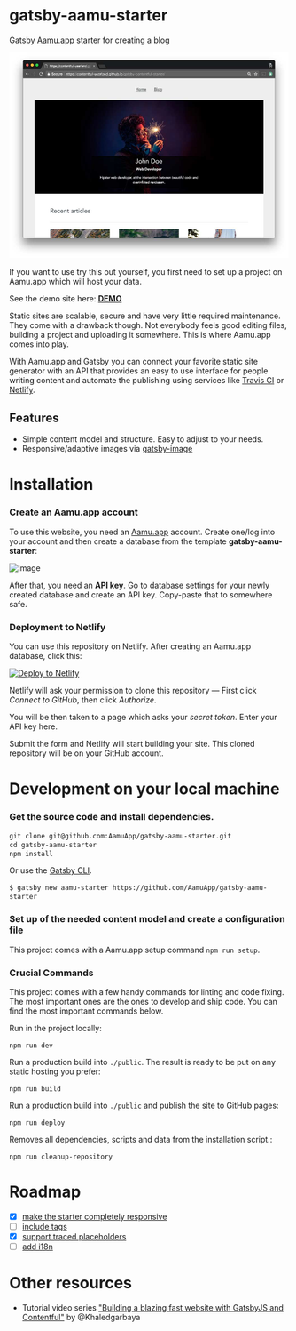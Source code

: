 # gatsby-aamu-starter

Gatsby [Aamu.app](https://aamu.app) starter for creating a blog

![The index page of the starter blog](https://raw.githubusercontent.com/AamuApp/gatsby-aamu-starter/master/screenshot.jpg "The index page of the starter blog")

If you want to use try this out yourself, you first need to set up a project on Aamu.app which will host your data. 

See the demo site here: **[DEMO](https://gatsby-aamu-starter.netlify.com/)**

Static sites are scalable, secure and have very little required maintenance. They come with a drawback though. Not everybody feels good editing files, building a project and uploading it somewhere. This is where Aamu.app comes into play.

With Aamu.app and Gatsby you can connect your favorite static site generator with an API that provides an easy to use interface for people writing content and automate the publishing using services like [Travis CI](https://travis-ci.org/) or [Netlify](https://www.netlify.com/).

## Features

* Simple content model and structure. Easy to adjust to your needs.
* Responsive/adaptive images via [gatsby-image](https://www.gatsbyjs.org/packages/gatsby-image/)

# Installation

### Create an Aamu.app account

To use this website, you need an [Aamu.app](https://aamu.app/) account. Create one/log into your account and then create a database from the template **gatsby-aamu-starter**: 

![image](https://user-images.githubusercontent.com/433707/74146004-cf531780-4c08-11ea-8607-de9d19a208ae.png)

After that, you need an **API key**. Go to database settings for your newly created database and create an API key. Copy-paste that to somewhere safe.

### Deployment to Netlify

You can use this repository on Netlify. After creating an Aamu.app database, click this:

[![Deploy to Netlify](https://www.netlify.com/img/deploy/button.svg)](https://app.netlify.com/start/deploy?repository=https://github.com/AamuApp/gatsby-aamu-starter)

Netlify will ask your permission to clone this repository — First click *Connect to GitHub*, then click *Authorize*. 

You will be then taken to a page which asks your *secret token*. Enter your API key here. 

Submit the form and Netlify will start building your site. This cloned repository will be on your GitHub account.

# Development on your local machine

### Get the source code and install dependencies.

```
git clone git@github.com:AamuApp/gatsby-aamu-starter.git
cd gatsby-aamu-starter
npm install
```

Or use the [Gatsby CLI](https://www.npmjs.com/package/gatsby-cli).

```
$ gatsby new aamu-starter https://github.com/AamuApp/gatsby-aamu-starter
```

### Set up of the needed content model and create a configuration file

This project comes with a Aamu.app setup command `npm run setup`.

### Crucial Commands

This project comes with a few handy commands for linting and code fixing. The most important ones are the ones to develop and ship code. You can find the most important commands below.

Run in the project locally:

```
npm run dev
```

Run a production build into `./public`. The result is ready to be put on any static hosting you prefer:

```
npm run build
```

Run a production build into `./public` and publish the site to GitHub pages:
```
npm run deploy
```

Removes all dependencies, scripts and data from the installation script.:
```
npm run cleanup-repository
```



# Roadmap

- [x] [make the starter completely responsive](https://github.com/AamuApp/gatsby-aamu-starter/issues/2)
- [ ] [include tags](https://github.com/AamuApp/gatsby-aamu-starter/issues/3)
- [x] [support traced placeholders](https://github.com/AamuApp/gatsby-aamu-starter/issues/4)
- [ ] [add i18n](https://github.com/AamuApp/gatsby-aamu-starter/issues/6)

# Other resources

- Tutorial video series ["Building a blazing fast website with GatsbyJS and Contentful"](https://www.youtube.com/watch?v=Ek4o40w1tH4&list=PL8KiuH6vpACV-F7jXribe4YveGBhBeG9A) by @Khaledgarbaya

